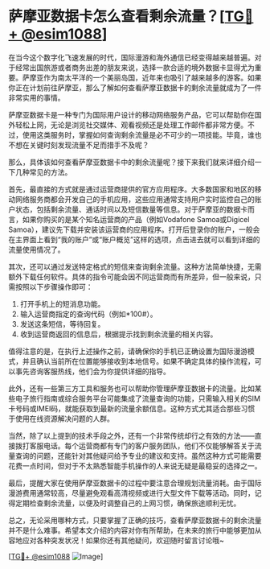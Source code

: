 # 萨摩亚数据卡怎么查看剩余流量？[[TG💪+ @esim1088](https://t.me/s/esim1088)]

在当今这个数字化飞速发展的时代，国际漫游和海外通信已经变得越来越普遍。对于经常出国旅游或者商务出差的朋友来说，选择一款合适的境外数据卡显得尤为重要。萨摩亚作为南太平洋的一个美丽岛国，近年来也吸引了越来越多的游客。如果你正在计划前往萨摩亚，那么了解如何查看萨摩亚数据卡的剩余流量就成为了一件非常实用的事情。

萨摩亚数据卡是一种专门为国际用户设计的移动网络服务产品，它可以帮助你在国外轻松上网，无论是浏览社交媒体、观看视频还是处理工作邮件都非常方便。不过，使用这类服务时，掌握如何查询剩余流量是必不可少的一项技能。毕竟，谁也不想在关键时刻发现流量不足而措手不及呢？

那么，具体该如何查看萨摩亚数据卡中的剩余流量呢？接下来我们就来详细介绍一下几种常见的方法。

首先，最直接的方式就是通过运营商提供的官方应用程序。大多数国家和地区的移动网络服务商都会开发自己的手机应用，这些应用通常支持用户实时监控自己的账户状态，包括剩余流量、通话时间以及短信数量等信息。对于萨摩亚的数据卡而言，如果你购买的是某个知名运营商的产品（例如Vodafone Samoa或Digicel Samoa），建议先下载并安装该运营商的应用程序。打开后登录你的账户，一般会在主界面上看到“我的账户”或“账户概览”这样的选项，点击进去就可以看到详细的流量使用情况了。

其次，还可以通过发送特定格式的短信来查询剩余流量。这种方法简单快捷，无需额外下载任何软件。具体的指令可能会因不同运营商而有所差异，但一般来说，只需按照以下步骤操作即可：

1. 打开手机上的短消息功能。
2. 输入运营商指定的查询代码（例如*100#）。
3. 发送这条短信，等待回复。
4. 收到运营商返回的信息后，根据提示找到剩余流量的相关内容。

值得注意的是，在执行上述操作之前，请确保你的手机已正确设置为国际漫游模式，并且确认当前所在位置能够接收到本地信号。如果不确定具体的操作流程，可以事先咨询客服热线，他们会为你提供详细的指导。

此外，还有一些第三方工具和服务也可以帮助你管理萨摩亚数据卡的流量。比如某些电子旅行指南或综合服务平台可能集成了流量查询的功能，只需输入相关的SIM卡号码或IMEI码，就能获取到最新的流量余额信息。这种方式尤其适合那些习惯于使用在线资源解决问题的人群。

当然，除了以上提到的技术手段之外，还有一个非常传统却行之有效的方法——直接拨打客服电话。每个运营商都有专门的客户服务团队，他们不仅能够解答关于流量查询的问题，还能针对其他疑问给予专业的建议和支持。虽然这种方式可能需要花费一点时间，但对于不太熟悉智能手机操作的人来说无疑是最稳妥的选择之一。

最后，提醒大家在使用萨摩亚数据卡的过程中要注意合理规划流量消耗。由于国际漫游费用通常较高，尽量避免观看高清视频或进行大型文件下载等活动。同时，记得定期检查剩余流量，以便及时调整自己的上网习惯，确保旅途顺利无忧。

总之，无论采用哪种方式，只要掌握了正确的技巧，查看萨摩亚数据卡的剩余流量并不是什么难事。希望本文介绍的内容对你有所帮助，在未来的旅行中能够更加从容地应对各种突发状况！如果你还有其他疑问，欢迎随时留言讨论哦~

[[TG💪+ @esim1088](https://t.me/s/esim1088) ![Image](https://i.postimg.cc/4NQfJmqS/Snipaste-2025-05-13-00-14-12.png)]